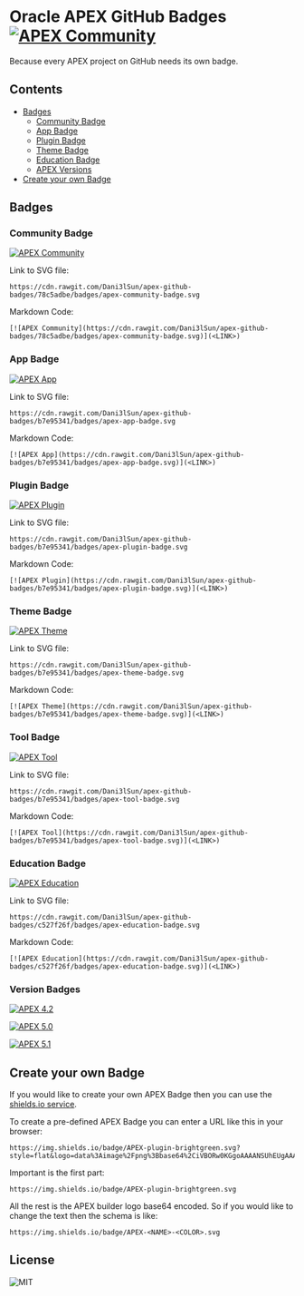 # Oracle APEX GitHub Badges [![APEX Community](https://cdn.rawgit.com/Dani3lSun/apex-github-badges/78c5adbe/badges/apex-community-badge.svg)](https://github.com/Dani3lSun/apex-github-badges)

Because every APEX project on GitHub needs its own badge.


## Contents

- [Badges](#badges)
  - [Community Badge](#community-badge)
  - [App Badge](#app-badge)
  - [Plugin Badge](#plugin-badge)
  - [Theme Badge](#theme-badge)
  - [Education Badge](#education-badge)
  - [APEX Versions](#version-badges)
- [Create your own Badge](#create-your-own-badge)


## Badges


### Community Badge

[![APEX Community](https://cdn.rawgit.com/Dani3lSun/apex-github-badges/78c5adbe/badges/apex-community-badge.svg)](https://github.com/Dani3lSun/apex-github-badges)

Link to SVG file:

```
https://cdn.rawgit.com/Dani3lSun/apex-github-badges/78c5adbe/badges/apex-community-badge.svg
```

Markdown Code:

```
[![APEX Community](https://cdn.rawgit.com/Dani3lSun/apex-github-badges/78c5adbe/badges/apex-community-badge.svg)](<LINK>)
```


### App Badge

[![APEX App](https://cdn.rawgit.com/Dani3lSun/apex-github-badges/b7e95341/badges/apex-app-badge.svg)](https://github.com/Dani3lSun/apex-github-badges)

Link to SVG file:

```
https://cdn.rawgit.com/Dani3lSun/apex-github-badges/b7e95341/badges/apex-app-badge.svg
```

Markdown Code:

```
[![APEX App](https://cdn.rawgit.com/Dani3lSun/apex-github-badges/b7e95341/badges/apex-app-badge.svg)](<LINK>)
```


### Plugin Badge

[![APEX Plugin](https://cdn.rawgit.com/Dani3lSun/apex-github-badges/b7e95341/badges/apex-plugin-badge.svg)](https://github.com/Dani3lSun/apex-github-badges)

Link to SVG file:

```
https://cdn.rawgit.com/Dani3lSun/apex-github-badges/b7e95341/badges/apex-plugin-badge.svg
```

Markdown Code:

```
[![APEX Plugin](https://cdn.rawgit.com/Dani3lSun/apex-github-badges/b7e95341/badges/apex-plugin-badge.svg)](<LINK>)
```


### Theme Badge

[![APEX Theme](https://cdn.rawgit.com/Dani3lSun/apex-github-badges/b7e95341/badges/apex-theme-badge.svg)](https://github.com/Dani3lSun/apex-github-badges)

Link to SVG file:

```
https://cdn.rawgit.com/Dani3lSun/apex-github-badges/b7e95341/badges/apex-theme-badge.svg
```

Markdown Code:

```
[![APEX Theme](https://cdn.rawgit.com/Dani3lSun/apex-github-badges/b7e95341/badges/apex-theme-badge.svg)](<LINK>)
```


### Tool Badge

[![APEX Tool](https://cdn.rawgit.com/Dani3lSun/apex-github-badges/b7e95341/badges/apex-tool-badge.svg)](https://github.com/Dani3lSun/apex-github-badges)

Link to SVG file:

```
https://cdn.rawgit.com/Dani3lSun/apex-github-badges/b7e95341/badges/apex-tool-badge.svg
```

Markdown Code:

```
[![APEX Tool](https://cdn.rawgit.com/Dani3lSun/apex-github-badges/b7e95341/badges/apex-tool-badge.svg)](<LINK>)
```


### Education Badge

[![APEX Education](https://cdn.rawgit.com/Dani3lSun/apex-github-badges/c527f26f/badges/apex-education-badge.svg)](https://github.com/Dani3lSun/apex-github-badges)

Link to SVG file:

```
https://cdn.rawgit.com/Dani3lSun/apex-github-badges/c527f26f/badges/apex-education-badge.svg
```

Markdown Code:

```
[![APEX Education](https://cdn.rawgit.com/Dani3lSun/apex-github-badges/c527f26f/badges/apex-education-badge.svg)](<LINK>)
```


### Version Badges

[![APEX 4.2](https://cdn.rawgit.com/jeffreykemp/apex-github-badges/master/badges/apex-4.2-badge.svg)](https://github.com/Dani3lSun/apex-github-badges)

[![APEX 5.0](https://cdn.rawgit.com/jeffreykemp/apex-github-badges/master/badges/apex-5.0-badge.svg)](https://github.com/Dani3lSun/apex-github-badges)

[![APEX 5.1](https://cdn.rawgit.com/jeffreykemp/apex-github-badges/master/badges/apex-5.1-badge.svg)](https://github.com/Dani3lSun/apex-github-badges)


## Create your own Badge

If you would like to create your own APEX Badge then you can use the [shields.io service](http://shields.io/#your-badge).

To create a pre-defined APEX Badge you can enter a URL like this in your browser:

```
https://img.shields.io/badge/APEX-plugin-brightgreen.svg?style=flat&logo=data%3Aimage%2Fpng%3Bbase64%2CiVBORw0KGgoAAAANSUhEUgAAADwAAAA7CAQAAACN8CFBAAAHHUlEQVRYw%2B1ZaUxUVxQGq4g1qNVqW0M0qXWLiqmWRHDp2KCZH9CqUWPEbVqxVJS21lQndYmaGiBAAXEBEcEAMVSUsAwwzIADwyo7CAgIqKyyzsIMs96q%2BN65784bGZB%2F9f5795xzv3vPOfcs91lZfRhvxrbVKU4ZTt5r3m%2BVA4uvOd1yOu%2B0dZZF7KfnPyvTodfDgGStSV%2BPBzJ4VnbWYO%2FIKgjJUefT2ydHEQlfM5iJsNHbI3QaK2yAU3MtIoYG1d0%2BOcOsSNTy9mpSpL83Y9WYTrvqaS9iHY9C19myity1HXrGJqBSCudZChs0r0sJkgakRUZspZC9LCIxnw11A0tjS246fKlVQgdLYH0delQg9aIpYWvi0uAAUEBepYlI4lfGBhB53By2INq2%2FqqBnhnoF24aDdZ%2F0%2FN%2BWKOo6doXI%2FOitT3UVhBnGiFUmQQiTS3hc1%2FPxU9ujtaDrftEzu%2BCDXRu7aN4jaimLtQOaFIxNe9hzxBymwVbbWnAKS1RAK2QixaZte2iDjkGW8Okiu5QNG8m8Hl7OG3EFJwSb%2F3kCuhCr09dxgZ7eZkc9ocKGoMnM%2BlVYormyQTm0cBqFBXNFLo%2FtcEPPFMpT%2BeYwHK65AArqQ%2F6lLikocPUsZALsSWrato%2BQyjyFseGAT2lMRQONNifsYUBu6WtH5ScXxfwCXPl0oNa2tML0kyUJd6jBoWi6BAOcdVbwwC6owfmfRw7ZQBbXkauW7fbSF8NOfJ1YbFTAg8zE4q%2F4fIRk%2F40dEThOn3oKWru6gqZFmTyq8k1H7tj%2FoFEPFa%2F5E%2BK2jNMs2mR6C6TfsI25d5ryr%2BedEz%2Bth8EkLA20I4pUeGl00KsFu8Jm2T2Lgo9lVhYF8W7MDw8ySY5Ic2d%2BvJz7cCUnFlL2rbiuFYNLvvIc5To89BrCFOO8BZ3GjufzxbctkXFAcRpangGHcCWelkQb1N4mP5QZgR3qilPiOOAGmALi01ciocwo0l5FmYYf1cNgmXFCSaw61VYyhHUkKet8IaUpEX3XC3OqHzrB%2B5KbMeSFFds6ZBtPUOwreSqQCK9V5zSaSAm5LuHWY%2BpihAfVtDQMk38dDomb%2B%2BUQ7YVFfoQhqj01msBtuzwOOqm9IMjB1OqIo%2FSsJxeFcBKckiZek8sh6PCg%2BOsEm%2B6DRu0unB619c5w5jtU4pI%2FupfsRrLkOQ27vKUbx3oFkCnhMDtMg3AxpZfJC5axTm4QCqU7BZrbTURI2jvSyUoObHwwscE7BmIUkpU5D5BBX4w5sl6lCUm6U9%2BNxoBtmTfBMFGcIcMcNr0LJJe%2Bwdca7VB9MMEwV7ehkeyqFKSXnQJg0VhGyYI1ocHwdGAIovPEi5V7KvXgZLFE3Va3wN9mG2TMkwu0FkDbQQFKtxNx%2FvFcQfeAzZsh0ILsAKBiUvxQclDKI8%2Bbf6S7jadVrJjnLA3duLhIjabpFdhtlVpY%2Bmau3hOf%2BfIbPbO8dj2sFIHsAGFfBsmvTAElKxEqd%2FRSp42%2BJKa1%2BlSxxqr%2Fz46oAIl30k%2FSdRfJX4GPdhW%2Bj1WpVgnBGiwnktwdAywiUsGNAB7%2F4FJmr8A10uJpCb5NjkEjKTRiCx1s%2BCFbVibGZNM0isuYy41nMTaytX%2BghWfr3KyBbAe1slVAOuTS9Jzr2NdhTHW0dw6kp14sSz0GBX4%2Fi4t7VKCjDNTiOXC9fR6MiShy%2FPTXHGxqx2z5yrahytccGIU4Pp8irmm3kTJ%2FnBaOcrj0kFzzcArTxbncGcT1cjP0KVrhlOPvQP2EIeqWQeQP6HGarx10who2%2BY59HWNzGZlc4mHpTIPaIyMRqn5yxUnodhy45mUR9cAVqEOw17AumuwYriCS%2FRc0t1arCJN%2B8kMcF8zxXKJEfCK4yBcDKLEdYzHpXWd2C1I6%2BBOx6mx1hmucOoGDSvsrhVUkVHSCN3i6cVl5dhbCMrdbKKnze1YcM0sJ21dsF9JU8%2FYswDfbjC%2B3XfQW%2Ffnzs%2Fmd%2FaAqmQG8Ua2Ld%2FZ2AV7Q9lSlzk4dcPc2iaK5mcKfGzh4Fth%2BfCfr3r65JWSv7o1%2BHuXTBFm9tGJ7%2FASCnEkKnWhy%2FwNM8W10Bwc%2Bdz0yq%2BnvCBc4OVc1E4%2Bs3XrL7zzrYvv0InFjNRu1zfloOuMVOzlq%2FwJi2CylLKDXKE3kLAFDXcXjBZ8Ip1eYG4maOHM5swVPQenfob81poInfuyi%2F0B8tVGXshyvH6baUmcj3Fuw2N0SX4l9s5nCF%2FLIpLDYwPtRh0PM86NKY%2Bv7pSzrdTed3wpq0BxLpNRrWlvvxlxxG4c%2FcfKDgUJ2yY7voz9Rd6uB1Ntlz7mSs7MH23GW6v5OzxnwLai88vNsF60H8lJDeihv%2Fg9fwi8aQEc6dyKqlHoarOMLjbCs%2BX80m%2F221hN0IiyiTsk%2BScn4MH%2Be5M%2B%2FOP5f47%2FABRC7md%2F2UDNAAAAAElFTkSuQmCC
```

Important is the first part:

```
https://img.shields.io/badge/APEX-plugin-brightgreen.svg
```

All the rest is the APEX builder logo base64 encoded. So if you would like to change the text then the schema is like:

```
https://img.shields.io/badge/APEX-<NAME>-<COLOR>.svg
```


## License

![MIT](https://github.com/Dani3lSun/apex-github-badges/blob/master/LICENSE)
